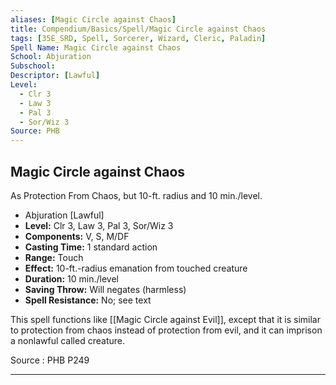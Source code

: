 ```yaml
---
aliases: [Magic Circle against Chaos]
title: Compendium/Basics/Spell/Magic Circle against Chaos
tags: [35E_SRD, Spell, Sorcerer, Wizard, Cleric, Paladin]
Spell Name: Magic Circle against Chaos
School: Abjuration
Subschool: 
Descriptor: [Lawful]
Level:
  - Clr 3
  - Law 3
  - Pal 3
  - Sor/Wiz 3
Source: PHB
---
```



## Magic Circle against Chaos

As Protection From Chaos, but 10-ft. radius and 10 min./level.

*   Abjuration [Lawful]
*   **Level:** Clr 3, Law 3, Pal 3, Sor/Wiz 3
*   **Components:** V, S, M/DF
*   **Casting Time:** 1 standard action
*   **Range:** Touch
*   **Effect:** 10-ft.-radius emanation from touched creature
*   **Duration:** 10 min./level
*   **Saving Throw:** Will negates (harmless)
*   **Spell Resistance:** No; see text

This spell functions like [[Magic Circle against Evil]], except that it is similar to protection from chaos instead of protection from evil, and it can imprison a nonlawful called creature.

Source : PHB P249

---
